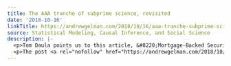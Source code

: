 ```yaml
---
title: The AAA tranche of subprime science, revisited
date: '2018-10-16'
linkTitle: https://andrewgelman.com/2018/10/16/aaa-tranche-subprime-science-revisited/
source: Statistical Modeling, Causal Inference, and Social Science
description: |-
  <p>Tom Daula points us to this article, &#8220;Mortgage-Backed Securities and the Financial Crisis of 2008: A Post Mortem,&#8221; by Juan Ospina and Harald Uhlig. Not our usual topic at this blog, but then there&#8217;s this bit on page 11: We break down the analysis by market segment defined by loan type (Prime, Alt-A, and Subprime). [&#8230;]</p>
  <p>The post <a rel="nofollow" href="https://andrewgelman.com/2018/10/16/aaa-tranche-subprime-science-revisited/">The AAA tranche of subprime science,
---
```

